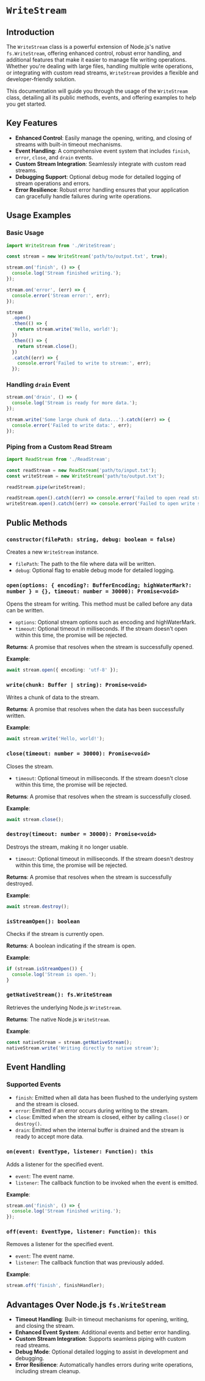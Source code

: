 # `WriteStream`

## Introduction

The `WriteStream` class is a powerful extension of Node.js's native `fs.WriteStream`, offering enhanced control, robust error handling, and additional features that make it easier to manage file writing operations. Whether you're dealing with large files, handling multiple write operations, or integrating with custom read streams, `WriteStream` provides a flexible and developer-friendly solution.

This documentation will guide you through the usage of the `WriteStream` class, detailing all its public methods, events, and offering examples to help you get started.

## Key Features

- **Enhanced Control**: Easily manage the opening, writing, and closing of streams with built-in timeout mechanisms.
- **Event Handling**: A comprehensive event system that includes `finish`, `error`, `close`, and `drain` events.
- **Custom Stream Integration**: Seamlessly integrate with custom read streams.
- **Debugging Support**: Optional debug mode for detailed logging of stream operations and errors.
- **Error Resilience**: Robust error handling ensures that your application can gracefully handle failures during write operations.

## Usage Examples

### Basic Usage

```typescript
import WriteStream from './WriteStream';

const stream = new WriteStream('path/to/output.txt', true);

stream.on('finish', () => {
  console.log('Stream finished writing.');
});

stream.on('error', (err) => {
  console.error('Stream error:', err);
});

stream
  .open()
  .then(() => {
    return stream.write('Hello, world!');
  })
  .then(() => {
    return stream.close();
  })
  .catch((err) => {
    console.error('Failed to write to stream:', err);
  });
```

### Handling `drain` Event

```typescript
stream.on('drain', () => {
  console.log('Stream is ready for more data.');
});

stream.write('Some large chunk of data...').catch((err) => {
  console.error('Failed to write data:', err);
});
```

### Piping from a Custom Read Stream

```typescript
import ReadStream from './ReadStream';

const readStream = new ReadStream('path/to/input.txt');
const writeStream = new WriteStream('path/to/output.txt');

readStream.pipe(writeStream);

readStream.open().catch((err) => console.error('Failed to open read stream:', err));
writeStream.open().catch((err) => console.error('Failed to open write stream:', err));
```

## Public Methods

### `constructor(filePath: string, debug: boolean = false)`

Creates a new `WriteStream` instance.

- `filePath`: The path to the file where data will be written.
- `debug`: Optional flag to enable debug mode for detailed logging.

### `open(options: { encoding?: BufferEncoding; highWaterMark?: number } = {}, timeout: number = 30000): Promise<void>`

Opens the stream for writing. This method must be called before any data can be written.

- `options`: Optional stream options such as encoding and highWaterMark.
- `timeout`: Optional timeout in milliseconds. If the stream doesn't open within this time, the promise will be rejected.

**Returns**: A promise that resolves when the stream is successfully opened.

**Example**:

```typescript
await stream.open({ encoding: 'utf-8' });
```

### `write(chunk: Buffer | string): Promise<void>`

Writes a chunk of data to the stream.

**Returns**: A promise that resolves when the data has been successfully written.

**Example**:

```typescript
await stream.write('Hello, world!');
```

### `close(timeout: number = 30000): Promise<void>`

Closes the stream.

- `timeout`: Optional timeout in milliseconds. If the stream doesn't close within this time, the promise will be rejected.

**Returns**: A promise that resolves when the stream is successfully closed.

**Example**:

```typescript
await stream.close();
```

### `destroy(timeout: number = 30000): Promise<void>`

Destroys the stream, making it no longer usable.

- `timeout`: Optional timeout in milliseconds. If the stream doesn't destroy within this time, the promise will be rejected.

**Returns**: A promise that resolves when the stream is successfully destroyed.

**Example**:

```typescript
await stream.destroy();
```

### `isStreamOpen(): boolean`

Checks if the stream is currently open.

**Returns**: A boolean indicating if the stream is open.

**Example**:

```typescript
if (stream.isStreamOpen()) {
  console.log('Stream is open.');
}
```

### `getNativeStream(): fs.WriteStream`

Retrieves the underlying Node.js `WriteStream`.

**Returns**: The native Node.js `WriteStream`.

**Example**:

```typescript
const nativeStream = stream.getNativeStream();
nativeStream.write('Writing directly to native stream');
```

## Event Handling

### Supported Events

- `finish`: Emitted when all data has been flushed to the underlying system and the stream is closed.
- `error`: Emitted if an error occurs during writing to the stream.
- `close`: Emitted when the stream is closed, either by calling `close()` or `destroy()`.
- `drain`: Emitted when the internal buffer is drained and the stream is ready to accept more data.

### `on(event: EventType, listener: Function): this`

Adds a listener for the specified event.

- `event`: The event name.
- `listener`: The callback function to be invoked when the event is emitted.

**Example**:

```typescript
stream.on('finish', () => {
  console.log('Stream finished writing.');
});
```

### `off(event: EventType, listener: Function): this`

Removes a listener for the specified event.

- `event`: The event name.
- `listener`: The callback function that was previously added.

**Example**:

```typescript
stream.off('finish', finishHandler);
```

## Advantages Over Node.js `fs.WriteStream`

- **Timeout Handling**: Built-in timeout mechanisms for opening, writing, and closing the stream.
- **Enhanced Event System**: Additional events and better error handling.
- **Custom Stream Integration**: Supports seamless piping with custom read streams.
- **Debug Mode**: Optional detailed logging to assist in development and debugging.
- **Error Resilience**: Automatically handles errors during write operations, including stream cleanup.
